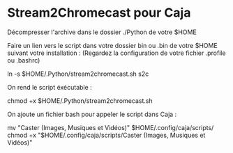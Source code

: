 Stream2Chromecast pour Caja
===========================

Décompresser l'archive dans le dossier ./Python de votre $HOME

Faire un lien vers le script dans votre dossier bin ou .bin de votre $HOME suivant votre installation :
(Regardez la configuration de votre fichier .profile ou .bashrc)

ln -s $HOME/.Python/stream2chromecast.sh s2c

On rend le script éxécutable :

chmod +x $HOME/.Python/stream2chromecast.sh

On ajoute un fichier bash pour appeler le script dans Caja :

mv "Caster (Images, Musiques et Vidéos)" $HOME/.config/caja/scripts/
chmod +x "$HOME/.config/caja/scripts/Caster (Images, Musiques et Vidéos)"

